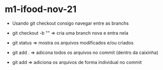# m1-ifood-nov-21

- Usando git checkout consigo navegar entre as branchs
- git checkout -b "<nome-da-branch>" => cria uma branch nova e entra nela

- git status => mostra os arquivos modificados e/ou criados
- git add . => adicona todos os arquivos no commit (dentro da caixinha)
- git add <nome-do-arquivo> => adiciona os arquivos de forma individual no commit 